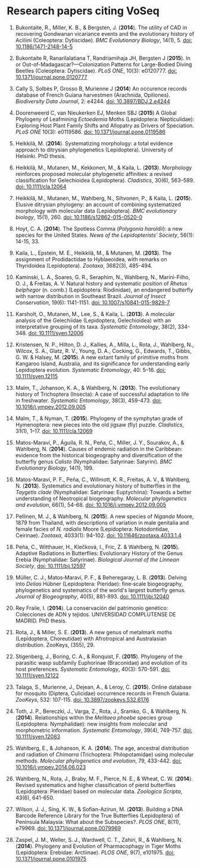 # Research papers citing VoSeq

1. Bukontaite, R., Miller, K. B., & Bergsten, J. (**2014**). The utility of 
   CAD in recovering Gondwanan vicariance events and the evolutionary history of 
   Aciliini (Coleoptera: Dytiscidae). *BMC Evolutionary Biology*, 14(1), 5.
   [doi: 10.1186/1471-2148-14-5](http://dx.doi.org/10.1186/1471-2148-14-5)
   
1. Bukontaite R, Ranarilalatiana T, Randriamihaja JH, Bergsten J (**2015**).
   In or Out-of-Madagascar?—Colonization Patterns for Large-Bodied Diving Beetles
   (Coleoptera: Dytiscidae). *PLoS ONE*, 10(3): e0120777.
   [doi: 10.1371/journal.pone.0120777](10.1371/journal.pone.0120777)
   
1. Cally S, Solbès P, Grosso B, Murienne J (**2014**) An occurence records 
   database of French Guiana harvestmen (Arachnida, Opiliones). *Biodiversity 
   Data Journal*, 2: e4244.
   [doi: 10.3897/BDJ.2.e4244](http://dx.doi.org/10.3897/BDJ.2.e4244)

2. Doorenweerd C, van Nieukerken EJ, Menken SBJ (**2015**) A Global Phylogeny of
   Leafmining *Ectoedemia* Moths (Lepidoptera: Nepticulidae): Exploring Host
   Plant Family Shifts and Allopatry as Drivers of Speciation. *PLoS ONE* 10(3):
   e0119586. [doi: 10.1371/journal.pone.0119586](http://dx.doi.org/10.1371/journal.pone.0119586) 

1. Heikkilä, M. (**2014**). Systematizing morphology: a total evidence 
   approach to ditrysian phylogenetics (Lepidoptera). University of Helsinki. 
   PhD thesis.
   
1. Heikkilä, M., Mutanen, M., Kekkonen, M., & Kaila, L. (**2013**). Morphology 
   reinforces proposed molecular phylogenetic affinities: a revised 
   classification for Gelechioidea (Lepidoptera). *Cladistics*, 30(6), 563–589.
   [doi: 10.1111/cla.12064](http://dx.doi.org/10.1111/cla.12064)
   
1. Heikkilä, M., Mutanen, M., Wahlberg, N., Sihvonen, P., & Kaila, L. (**2015**).
   Elusive ditrysian phylogeny: an account of combining systematized morphology
   with molecular data (Lepidoptera). *BMC evolutionary biology*, 15(1), 260.
   [doi: 10.1186/s12862-015-0520-0](http://dx.doi.org/10.1186/s12862-015-0520-0)
   
1. Hoyt, C. A. (**2014**). The Spotless Comma (*Polygonia haroldii*): a new species 
   for the United States.  *News of the Lepidopterists' Society*, 56(1): 14-15, 33.
   
1. Kaila, L., Epstein, M. E., Heikkilä, M., & Mutanen, M. (**2013**). The
   assignment of Prodidactidae to Hyblaeoidea, with remarks on Thyridoidea
   (Lepidoptera). *Zootaxa*, 3682(3), 485-494. 
   
1. Kaminski, L. A., Soares, G. R., Seraphim, N., Wahlberg, N., Marini-Filho, 
   O. J., & Freitas, A. V. Natural history and systematic position of
   *Rhetus belphegor* (n. comb.) (Lepidoptera: Riodinidae), an endangered butterfly 
   with narrow distribution in Southeast Brazil. *Journal of Insect Conservation*,
   19(6): 1141-1151. 
   [doi: 10.1007/s10841-015-9829-7](http://dx.doi.org/10.1007/s10841-015-9829-7)
   
1. Karsholt, O., Mutanen, M., Lee, S., & Kaila, L. (**2013**). A molecular 
   analysis of the Gelechiidae (Lepidoptera, Gelechioidea) with an 
   interpretative grouping of its taxa. *Systematic Entomology*, 38(2), 
   334-348.
   [doi: 10.1111/syen.12006](http://dx.doi.org/10.1111/syen.12006)
   
2. Kristensen, N. P., Hilton, D. J., Kallies, A., Milla, L., Rota, J., Wahlberg, N.,
   Wilcox, S. A., Glatz, R. V., Young, D. A., Cocking, G., Edwards, T.,
   Gibbs, G. W. & Halsey, M. (**2015**). A new extant family of primitive moths
   from Kangaroo Island, Australia, and its significance for understanding
   early Lepidoptera evolution. *Systematic Entomology*, 40: 5–16. 
   [doi: 10.1111/syen.12115](http://dx.doi.org/10.1111/syen.12115)
   
2. Malm, T., Johanson, K. A., & Wahlberg, N. (**2013**). The evolutionary 
   history of Trichoptera (Insecta): A case of successful adaptation to life in 
   freshwater. *Systematic Entomology*, 38(3), 459-473. 
   [doi: 10.1016/j.ympev.2012.09.005](http://dx.doi.org/10.1016/j.ympev.2012.09.005)
   
3. Malm, T., & Nyman, T. (**2015**). Phylogeny of the symphytan grade of 
   Hymenoptera: new pieces into the old jigsaw (fly) puzzle. *Cladistics*,
   31(1), 1–17.
   [doi: 10.1111/cla.12069](http://dx.doi.org/10.1111/cla.12069)
   
3. Matos-Maraví, P., Águila, R. N., Peña, C., Miller, J. Y., Sourakov, A., 
   & Wahlberg, N. (**2014**). Causes of endemic radiation in the Caribbean: 
   evidence from the historical biogeography and diversification of the 
   butterfly genus *Calisto* (Nymphalidae: Satyrinae: Satyrini). *BMC 
   Evolutionary Biology*, 14(1), 199. 
   
3. Matos-Maraví, P. F., Peña, C., Willmott, K. R., Freitas, A. V., 
   & Wahlberg, N. (**2013**). Systematics and evolutionary history of 
   butterflies in the *Taygetis clade* (Nymphalidae: Satyrinae: Euptychiina):
   Towards a  better understanding of Neotropical biogeography. *Molecular 
   phylogenetics and evolution*, 66(1), 54-68.
   [doi: 10.1016/j.ympev.2012.09.005](http://dx.doi.org/10.1016/j.ympev.2012.09.005)
   
3. Pellinen, M. J., & Wahlberg, N. (**2015**). A new species of *Niganda* Moore,
   1879 from Thailand, with descriptions of variation in male genitalia and 
   female facies of *N. radialis* Moore (Lepidoptera: Notodontidae, Ceirinae).
   *Zootaxa*, 4033(1): 94-102.
   [doi: 10.11646/zootaxa.4033.1.4](http://dx.doi.org/10.11646/zootaxa.4033.1.4)
  
3. Peña, C., Witthauer, H., Klečková, I., Fric, Z. & Wahlberg, N. (**2015**). Adaptive
   Radiations in Butterflies: Evolutionary History of the Genus Erebia (Nymphalidae:
   Satyrinae). *Biological Journal of the Linnean Society*,
   [doi: 10.1111/bij.12597](http://dx.doi.org/10.1111/bij.12597)

4. Müller, C. J., Matos‐Maraví, P. F., & Beheregaray, L. B. (**2013**). Delving 
   into *Delias* Hübner (Lepidoptera: Pieridae): fine‐scale biogeography, 
   phylogenetics and systematics of the world's largest butterfly genus. 
   *Journal of Biogeography*, 40(5), 881-893.
   [doi: 10.1111/jbi.12040](http://dx.doi.org/10.1111/jbi.12040)
   
4. Rey Fraile, I. (**2014**). La conservación del patrimonio genético: 
   Colecciones de ADN y tejidos. UNIVERSIDAD COMPLUTENSE DE MADRID. PhD thesis.
  
4. Rota, J., & Miller, S. E. (**2013**). A new genus of metalmark moths 
   (Lepidoptera, Choreutidae) with Afrotropical and Australasian distribution.
   ZooKeys, (355), 29.
  
1. Stigenberg, J., Boring, C. A., & Ronquist, F. (**2015**). Phylogeny of the 
   parasitic wasp subfamily Euphorinae (Braconidae) and evolution of its host 
   preferences. *Systematic Entomology*, 40(3): 570-591. 
   [doi: 10.1111/syen.12122](http://dx.doi.org/10.1111/syen.12122)
   
1. Talaga, S., Murienne, J., Dejean, A., & Leroy, C. (**2015**). Online database
   for mosquito (Diptera, Culicidae) occurrence records in French Guiana. 
   *ZooKeys*, 532: 107-115. 
   [doi: 10.3897/zookeys.532.6176](http://dx.doi.org/10.3897/zookeys.532.6176)

1. Toth, J. P., Bereczki, J., Varga, Z., Rota, J., Sramko, G., & Wahlberg, 
   N. (**2014**). Relationships within the *Melitaea phoebe* species group 
   (Lepidoptera: Nymphalidae): new insights from molecular and morphometric 
   information. *Systematic Entomology*, 39(4), 749-757. 
   [doi: 10.1111/syen.12083](http://dx.doi.org/10.1111/syen.12083)
   
5. Wahlberg, E., & Johanson, K. A. (**2014**). The age, ancestral distribution
   and radiation of *Chimarra* (Trichoptera: Philopotamidae) using  molecular
   methods. *Molecular phylogenetics and evolution*, 79, 433-442.
   [doi: 10.1016/j.ympev.2014.06.023](http://dx.doi.org/10.1016/j.ympev.2014.06.023)
   
5. Wahlberg, N., Rota, J., Braby, M. F., Pierce, N. E., & Wheat,  C. W.
   (**2014**). Revised systematics and higher classification of pierid 
   butterflies (Lepidoptera: Pieridae) based on molecular data. *Zoologica 
   Scripta*, 43(6), 641-650. 
   
5. Wilson, J. J., Sing, K. W., & Sofian-Azirun, M. (**2013**). Building a DNA 
   Barcode Reference Library for the True Butterflies (Lepidoptera) of 
   Peninsula Malaysia: What about the Subspecies?. *PLOS ONE*, 8(11), e79969.
   [doi: 10.1371/journal.pone.0079969](http://dx.doi.org/10.1371/journal.pone.0079969)

6. Zaspel, J. M., Weller, S. J., Wardwell, C. T., Zahiri, R., & Wahlberg,  N.
   (**2014**). Phylogeny and Evolution of Pharmacophagy in Tiger Moths 
   (Lepidoptera: Erebidae: Arctiinae). *PLOS ONE*, 9(7), e101975.
   [doi: 10.1371/journal.pone.0101975](http://dx.doi.org/10.1371/journal.pone.0101975)
